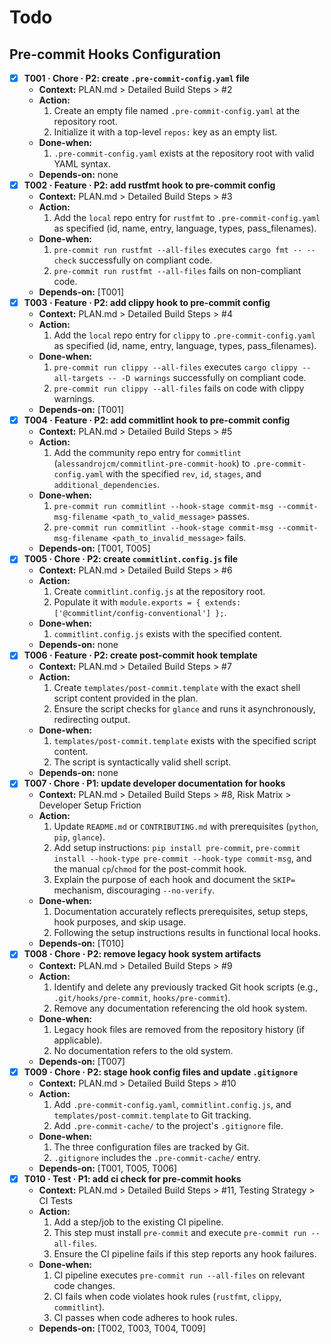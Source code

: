 # Todo

## Pre-commit Hooks Configuration
- [x] **T001 · Chore · P2: create `.pre-commit-config.yaml` file**
    - **Context:** PLAN.md > Detailed Build Steps > #2
    - **Action:**
        1. Create an empty file named `.pre-commit-config.yaml` at the repository root.
        2. Initialize it with a top-level `repos:` key as an empty list.
    - **Done‑when:**
        1. `.pre-commit-config.yaml` exists at the repository root with valid YAML syntax.
    - **Depends‑on:** none
- [x] **T002 · Feature · P2: add rustfmt hook to pre-commit config**
    - **Context:** PLAN.md > Detailed Build Steps > #3
    - **Action:**
        1. Add the `local` repo entry for `rustfmt` to `.pre-commit-config.yaml` as specified (id, name, entry, language, types, pass_filenames).
    - **Done‑when:**
        1. `pre-commit run rustfmt --all-files` executes `cargo fmt -- --check` successfully on compliant code.
        2. `pre-commit run rustfmt --all-files` fails on non-compliant code.
    - **Depends‑on:** [T001]
- [x] **T003 · Feature · P2: add clippy hook to pre-commit config**
    - **Context:** PLAN.md > Detailed Build Steps > #4
    - **Action:**
        1. Add the `local` repo entry for `clippy` to `.pre-commit-config.yaml` as specified (id, name, entry, language, types, pass_filenames).
    - **Done‑when:**
        1. `pre-commit run clippy --all-files` executes `cargo clippy --all-targets -- -D warnings` successfully on compliant code.
        2. `pre-commit run clippy --all-files` fails on code with clippy warnings.
    - **Depends‑on:** [T001]
- [x] **T004 · Feature · P2: add commitlint hook to pre-commit config**
    - **Context:** PLAN.md > Detailed Build Steps > #5
    - **Action:**
        1. Add the community repo entry for `commitlint` (`alessandrojcm/commitlint-pre-commit-hook`) to `.pre-commit-config.yaml` with the specified `rev`, `id`, `stages`, and `additional_dependencies`.
    - **Done‑when:**
        1. `pre-commit run commitlint --hook-stage commit-msg --commit-msg-filename <path_to_valid_message>` passes.
        2. `pre-commit run commitlint --hook-stage commit-msg --commit-msg-filename <path_to_invalid_message>` fails.
    - **Depends‑on:** [T001, T005]
- [x] **T005 · Chore · P2: create `commitlint.config.js` file**
    - **Context:** PLAN.md > Detailed Build Steps > #6
    - **Action:**
        1. Create `commitlint.config.js` at the repository root.
        2. Populate it with `module.exports = { extends: ['@commitlint/config-conventional'] };`.
    - **Done‑when:**
        1. `commitlint.config.js` exists with the specified content.
    - **Depends‑on:** none
- [x] **T006 · Feature · P2: create post-commit hook template**
    - **Context:** PLAN.md > Detailed Build Steps > #7
    - **Action:**
        1. Create `templates/post-commit.template` with the exact shell script content provided in the plan.
        2. Ensure the script checks for `glance` and runs it asynchronously, redirecting output.
    - **Done‑when:**
        1. `templates/post-commit.template` exists with the specified script content.
        2. The script is syntactically valid shell script.
    - **Depends‑on:** none
- [x] **T007 · Chore · P1: update developer documentation for hooks**
    - **Context:** PLAN.md > Detailed Build Steps > #8, Risk Matrix > Developer Setup Friction
    - **Action:**
        1. Update `README.md` or `CONTRIBUTING.md` with prerequisites (`python`, `pip`, `glance`).
        2. Add setup instructions: `pip install pre-commit`, `pre-commit install --hook-type pre-commit --hook-type commit-msg`, and the manual `cp`/`chmod` for the post-commit hook.
        3. Explain the purpose of each hook and document the `SKIP=` mechanism, discouraging `--no-verify`.
    - **Done‑when:**
        1. Documentation accurately reflects prerequisites, setup steps, hook purposes, and skip usage.
        2. Following the setup instructions results in functional local hooks.
    - **Depends‑on:** [T010]
- [x] **T008 · Chore · P2: remove legacy hook system artifacts**
    - **Context:** PLAN.md > Detailed Build Steps > #9
    - **Action:**
        1. Identify and delete any previously tracked Git hook scripts (e.g., `.git/hooks/pre-commit`, `hooks/pre-commit`).
        2. Remove any documentation referencing the old hook system.
    - **Done‑when:**
        1. Legacy hook files are removed from the repository history (if applicable).
        2. No documentation refers to the old system.
    - **Depends‑on:** [T007]
- [x] **T009 · Chore · P2: stage hook config files and update `.gitignore`**
    - **Context:** PLAN.md > Detailed Build Steps > #10
    - **Action:**
        1. Add `.pre-commit-config.yaml`, `commitlint.config.js`, and `templates/post-commit.template` to Git tracking.
        2. Add `.pre-commit-cache/` to the project's `.gitignore` file.
    - **Done‑when:**
        1. The three configuration files are tracked by Git.
        2. `.gitignore` includes the `.pre-commit-cache/` entry.
    - **Depends‑on:** [T001, T005, T006]
- [x] **T010 · Test · P1: add ci check for pre-commit hooks**
    - **Context:** PLAN.md > Detailed Build Steps > #11, Testing Strategy > CI Tests
    - **Action:**
        1. Add a step/job to the existing CI pipeline.
        2. This step must install `pre-commit` and execute `pre-commit run --all-files`.
        3. Ensure the CI pipeline fails if this step reports any hook failures.
    - **Done‑when:**
        1. CI pipeline executes `pre-commit run --all-files` on relevant code changes.
        2. CI fails when code violates hook rules (`rustfmt`, `clippy`, `commitlint`).
        3. CI passes when code adheres to hook rules.
    - **Depends‑on:** [T002, T003, T004, T009]

